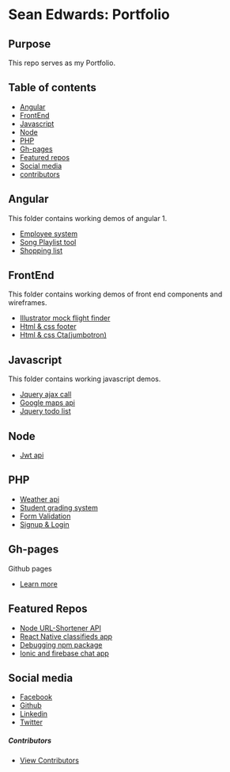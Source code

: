# Sean Edwards: Portfolio

## Purpose
This repo serves as my Portfolio.


## Table of contents

* [Angular](#angular)
* [FrontEnd](#frontend)
* [Javascript](#javascript)
* [Node](#node)
* [PHP](#php)
* [Gh-pages](#gh-pages)
* [Featured repos](#featured-repos)
* [Social media](#social-media)
* [contributors](#contributors)

## Angular

  This folder contains working demos of angular 1.

* [Employee system](https://github.com/seanedw1/Portfolio/tree/master/Angular/Demo1)
* [Song Playlist tool](https://github.com/seanedw1/Portfolio/tree/master/Angular/Demo2)
* [Shopping list](https://github.com/seanedw1/Portfolio/tree/master/Angular/Demo3)


## FrontEnd

This folder contains working demos of front end components and wireframes.

* [Illustrator mock flight finder](https://github.com/seanedw1/Portfolio/tree/master/FrontEnd/Component1)
* [Html & css footer](https://github.com/seanedw1/Portfolio/tree/master/FrontEnd/Component2)
* [Html & css Cta(jumbotron)
](https://github.com/seanedw1/Portfolio/tree/master/FrontEnd/Component3)

## Javascript

This folder contains working javascript demos.

* [Jquery ajax call](https://github.com/seanedw1/Portfolio/tree/master/Javascript/Demo1)
* [Google maps api](https://github.com/seanedw1/Portfolio/tree/master/Javascript/Demo2)
* [Jquery todo list](https://github.com/seanedw1/Portfolio/tree/master/Javascript/Demo3)

## Node
* [Jwt api](https://github.com/seanedw1/Portfolio/tree/master/Node/Demo1)

## PHP
* [Weather api](https://github.com/seanedw1/Portfolio/tree/master/Php/Demo1)
* [Student grading system](https://github.com/seanedw1/Portfolio/tree/master/Php/Demo2)
* [Form Validation](https://github.com/seanedw1/Portfolio/tree/master/Php/Demo3)
* [Signup & Login](https://github.com/seanedw1/Portfolio/tree/master/Php/Demo4)


## Gh-pages

Github pages
* [Learn more](https://pages.github.com/)


## Featured Repos
* [Node URL-Shortener API](https://github.com/seanedw1/URL-Shortener)
* [React Native classifieds app](https://github.com/seanedw1/FsClass)
* [Debugging npm package](https://github.com/seanedw1/remer)
* [Ionic and firebase chat app](https://github.com/seanedw1/smsapp1)


## Social media

* [Facebook](https://www.facebook.com/Seanedw1/)
* [Github](https://github.com/seanedw1)
* [Linkedin](https://www.linkedin.com/in/sean-edwards-729b2545/)
* [Twitter](https://twitter.com/Seanedw1)



##### Contributors
* [View Contributors](https://github.com/seanedw1/Portfolio/graphs/contributors)
